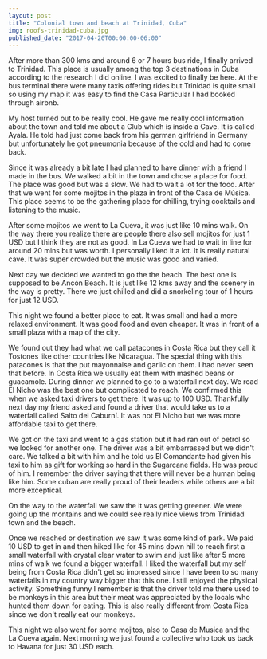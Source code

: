 ```yaml
---
layout: post
title: "Colonial town and beach at Trinidad, Cuba"
img: roofs-trinidad-cuba.jpg
published_date: "2017-04-20T00:00:00-06:00"
---
```


After more than 300 kms and around 6 or 7 hours bus ride, I finally arrived to Trinidad. This place is usually among
the top 3 destinations in Cuba according to the research I did online. I was excited to finally be here. At the bus
terminal there were many taxis offering rides but Trinidad is quite small so using my map it was easy to find the
Casa Particular I had booked through airbnb.


<p>
    My host turned out to be really cool. He gave me really cool information about the town and told me about a Club
    which is inside a Cave. It is called Ayala. He told had just come back from his german girlfriend in Germany but
    unfortunately he got pneumonia because of the cold and had to come back.
</p>

<p>
    Since it was already a bit late I had planned to have dinner with a friend I made in the bus. We walked a bit in the
    town and chose a place for food. The place was good but was a slow. We had to wait a lot for the food. After that we
    went for some mojitos in the plaza in front of the Casa de Música. This place seems to be the gathering place for
    chilling, trying cocktails and listening to the music.
</p>
<p>
    After some mojitos we went to La Cueva, it was just like 10 mins walk. On the way there you realize there are people
    there also sell mojitos for just 1 USD but I think they are not as good. In La Cueva we had to wait in line for
    around 20 mins but was worth. I personally liked it a lot. It is really natural cave. It was super crowded but the
    music was good and varied.
</p>
<p>
    Next day we decided we wanted to go the the beach. The best one is supposed to be Ancón Beach. It is just like 12
    kms away and the scenery in the way is pretty. There we just chilled and did a snorkeling tour of 1 hours for just
    12 USD.
</p>
<p>
    This night we found a better place to eat. It was small and had a more relaxed environment. It was good food and
    even cheaper. It was in front of a small plaza with a map of the city.
</p>
<p>
    We found out they had what we call patacones in Costa Rica but they call it Tostones like other countries like
    Nicaragua. The special thing with this patacones is that the put mayonnaise and garlic on them. I had never seen
    that before. In Costa Rica we usually eat them with mashed beans or guacamole. During dinner we planned to go to a
    waterfall next day. We read El Nicho was the best one but complicated to reach. We confirmed this when we asked taxi
    drivers to get there. It was up to 100 USD. Thankfully next day my friend asked and found a driver that would take
    us to a waterfall called Salto del Caburní. It was not El Nicho but we was more affordable taxi to get there.
</p>
<p>
    We got on the taxi and went to a gas station but it had ran out of petrol so we looked for another one. The driver
    was a bit embarrassed but we didn't care. We talked a bit with him and he told us El Comandante had given his taxi
    to him as gift for working so hard in the Sugarcane fields. He was proud of him. I remember the driver saying that
    there will never be a human being like him. Some cuban are really proud of their leaders while others are a bit more
    exceptical.
</p>
<p>
    On the way to the waterfall we saw the it was getting greener. We were going up the montains and we could see really
    nice views from Trinidad town and the beach.
</p>
<p>
    Once we reached or destination we saw it was some kind of park. We paid 10 USD to get in and then hiked like for 45
    mins down hill to reach first a small waterfall with crystal clear water to swim and just like after 5 more mins of
    walk we found a bigger waterfall. I liked the waterfall but my self being from Costa Rica didn't get so impressed
    since I have been to so many waterfalls in my country way bigger that this one. I still enjoyed the physical
    activity. Something funny I remember is that the driver told me there used to be monkeys in this area but their meat
    was appreciated by the locals who hunted them down for eating. This is also really different from Costa Rica since
    we don't really eat our monkeys.
</p>
<p>
    This night we also went for some mojitos, also to Casa de Musica and the La Cueva again. Next morning we just found
    a collective who took us back to Havana for just 30 USD each.
</p>

